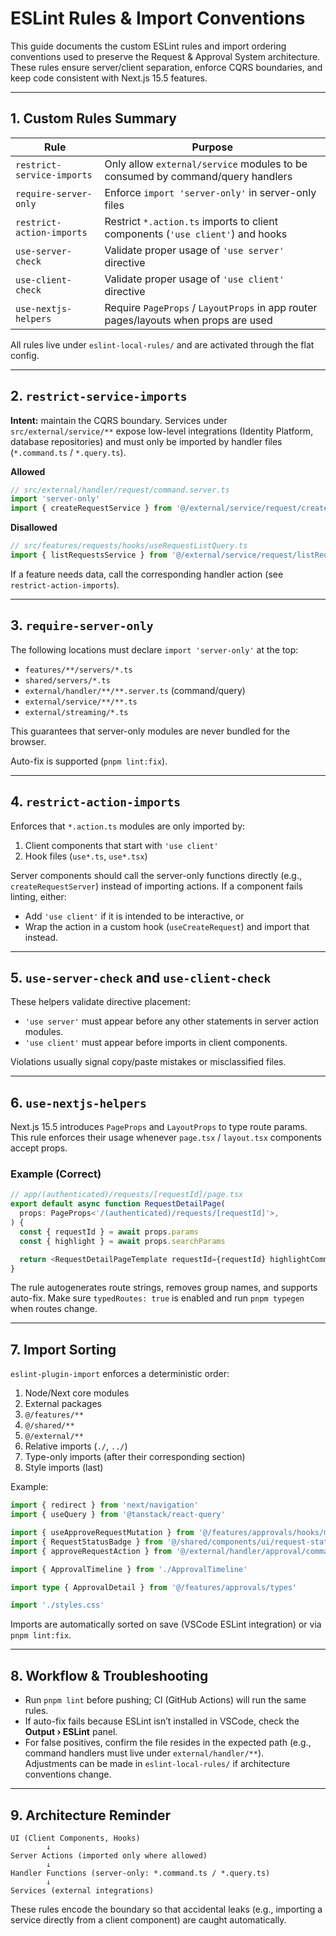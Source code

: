 # ESLint Rules & Import Conventions

This guide documents the custom ESLint rules and import ordering conventions used to preserve the Request & Approval System architecture. These rules ensure server/client separation, enforce CQRS boundaries, and keep code consistent with Next.js 15.5 features.

---

## 1. Custom Rules Summary

| Rule | Purpose |
|------|---------|
| `restrict-service-imports` | Only allow `external/service` modules to be consumed by command/query handlers |
| `require-server-only` | Enforce `import 'server-only'` in server-only files |
| `restrict-action-imports` | Restrict `*.action.ts` imports to client components (`'use client'`) and hooks |
| `use-server-check` | Validate proper usage of `'use server'` directive |
| `use-client-check` | Validate proper usage of `'use client'` directive |
| `use-nextjs-helpers` | Require `PageProps` / `LayoutProps` in app router pages/layouts when props are used |

All rules live under `eslint-local-rules/` and are activated through the flat config.

---

## 2. `restrict-service-imports`

**Intent:** maintain the CQRS boundary. Services under `src/external/service/**` expose low-level integrations (Identity Platform, database repositories) and must only be imported by handler files (`*.command.ts` / `*.query.ts`).

**Allowed**

```typescript
// src/external/handler/request/command.server.ts
import 'server-only'
import { createRequestService } from '@/external/service/request/createRequest.service'
```

**Disallowed**

```typescript
// src/features/requests/hooks/useRequestListQuery.ts
import { listRequestsService } from '@/external/service/request/listRequests.service' // ❌
```

If a feature needs data, call the corresponding handler action (see `restrict-action-imports`).

---

## 3. `require-server-only`

The following locations must declare `import 'server-only'` at the top:

- `features/**/servers/*.ts`
- `shared/servers/*.ts`
- `external/handler/**/**.server.ts` (command/query)
- `external/service/**/**.ts`
- `external/streaming/*.ts`

This guarantees that server-only modules are never bundled for the browser.

Auto-fix is supported (`pnpm lint:fix`).

---

## 4. `restrict-action-imports`

Enforces that `*.action.ts` modules are only imported by:

1. Client components that start with `'use client'`
2. Hook files (`use*.ts`, `use*.tsx`)

Server components should call the server-only functions directly (e.g., `createRequestServer`) instead of importing actions. If a component fails linting, either:
- Add `'use client'` if it is intended to be interactive, or
- Wrap the action in a custom hook (`useCreateRequest`) and import that instead.

---

## 5. `use-server-check` and `use-client-check`

These helpers validate directive placement:

- `'use server'` must appear before any other statements in server action modules.
- `'use client'` must appear before imports in client components.

Violations usually signal copy/paste mistakes or misclassified files.

---

## 6. `use-nextjs-helpers`

Next.js 15.5 introduces `PageProps` and `LayoutProps` to type route params. This rule enforces their usage whenever `page.tsx` / `layout.tsx` components accept props.

### Example (Correct)

```typescript
// app/(authenticated)/requests/[requestId]/page.tsx
export default async function RequestDetailPage(
  props: PageProps<'/(authenticated)/requests/[requestId]'>,
) {
  const { requestId } = await props.params
  const { highlight } = await props.searchParams

  return <RequestDetailPageTemplate requestId={requestId} highlightCommentId={highlight} />
}
```

The rule autogenerates route strings, removes group names, and supports auto-fix. Make sure `typedRoutes: true` is enabled and run `pnpm typegen` when routes change.

---

## 7. Import Sorting

`eslint-plugin-import` enforces a deterministic order:

1. Node/Next core modules
2. External packages
3. `@/features/**`
4. `@/shared/**`
5. `@/external/**`
6. Relative imports (`./`, `../`)
7. Type-only imports (after their corresponding section)
8. Style imports (last)

Example:

```typescript
import { redirect } from 'next/navigation'
import { useQuery } from '@tanstack/react-query'

import { useApproveRequestMutation } from '@/features/approvals/hooks/mutation/useApproveRequestMutation'
import { RequestStatusBadge } from '@/shared/components/ui/request-status-badge'
import { approveRequestAction } from '@/external/handler/approval/command.action'

import { ApprovalTimeline } from './ApprovalTimeline'

import type { ApprovalDetail } from '@/features/approvals/types'

import './styles.css'
```

Imports are automatically sorted on save (VSCode ESLint integration) or via `pnpm lint:fix`.

---

## 8. Workflow & Troubleshooting

- Run `pnpm lint` before pushing; CI (GitHub Actions) will run the same rules.
- If auto-fix fails because ESLint isn’t installed in VSCode, check the **Output › ESLint** panel.
- For false positives, confirm the file resides in the expected path (e.g., command handlers must live under `external/handler/**`).  
  Adjustments can be made in `eslint-local-rules/` if architecture conventions change.

---

## 9. Architecture Reminder

```
UI (Client Components, Hooks)
        ↓
Server Actions (imported only where allowed)
        ↓
Handler Functions (server-only: *.command.ts / *.query.ts)
        ↓
Services (external integrations)
```

These rules encode the boundary so that accidental leaks (e.g., importing a service directly from a client component) are caught automatically.
